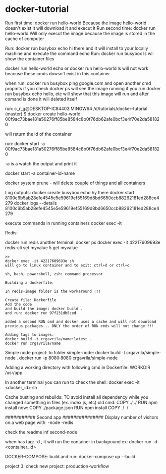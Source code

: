 # docker-tutorial

Run first time: docker run hello-world
    Because the image hello-world doesn't exist it will download it and execut it
Run second time: docker run hello-world
    Will only execut the image because the image is stored in the cache of computer

Run: docker run busybox echo hi there and it      will install to your locally machine and      execute the command echo
Run: docker run busybox ls
    wll show the container files

docker run hello-world echo or docker run hello-world ls will not work beacuse these cmds dowsn't exist in this container

when run: docker run busybox ping google.com and open another cmd propmts if you check docker ps will see the image running
if you run docker run busybox echo hello, etc will show that this image will run and after comand is done it will deleted itself


run:
c_r_g@DESKTOP-IC84403 MINGW64 /d/tutorials/docker-tutorial (master)
$ docker create hello-world
00f9ac73bae181a50276ff85be8584c8b0f76db62afe0bcf3e4f70e2da581820

will return the id of the container

run:
docker start -a 00f9ac73bae181a50276ff85be8584c8b0f76db62afe0bcf3e4f70e2da581820

-a is a watch the output and print it


docker start -a container-id-name

docker system prune - will delete couple of things and all containers


Log outputs:
docker create busybox echo hy there
docker start 8100c6b5ab28efe4545e5e59619ef55169d8bd6650ccb88262181ed288ce4279
docker logs --details 8100c6b5ab28efe4545e5e59619ef55169d8bd6650ccb88262181ed288ce4279

execute commands in running containers
docker exec -it <container id> <command>

Redis:

docker run redis
another terminal:
    docker ps
    docker exec -it 42217609693e redis-cli
    set myvalue 5
    get myvalue

    >>
    docker exec -it 42217609693e sh
    will go to linux container and to exit: ctrl+d or ctrl+c

    sh, bash, powershell, zsh: command processor

    Building a dockerfile:

    In redis-image folder is the workaround !!!

    Create file: Dockerfile
    Add the code
    and build the image: docker build .
    and run: docker run 97f231db5ced

    added a second RUN cmd and docker uses a cache and will not download previous packages... ONLY the order of RUN cmds will not change!!!!

    Adding tags to images:
    docker build -t crgavrila/name:latest .
    docker run crgavrila/name

Simple node project: to folder simple-node:
docker build -t crgavrila/simple-node .
docker run -p 8080:8080 crgavrila/simple-node

Adding a working directory with following cmd in Dockerfile: WORKDIR /usr/app

In another terminal you can run to check the shell:
docker exec -it <docker_id> sh

Cache busting and rebuilds:
    TO avoid install all dependency while you changed something in files (ex. index.js, etc)
    old cmd: COPY ./ ./
             RUN npm install
    now: COPY ./package.json
         RUN npm install
         COPY ./ ./


###########       Second app          ###############
Display number of visitors on a web page with:
    -node
    -redis

check the readme inf second-node

when has tag: -d , it will run the container in background
    ex: docker run -d <container_id>


DOCKER-COMPOSE:
build and run: docker-compose up --build

project 3:
check new project: production-workflow





